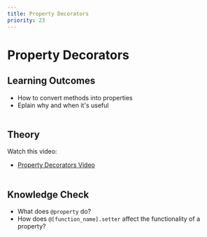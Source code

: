 ```yaml
---
title: Property Decorators
priority: 23
---
```


# Property Decorators

## Learning Outcomes

- How to convert methods into properties
- Eplain why and when it's useful
  <br><br>

## Theory

Watch this video:

- [Property Decorators Video](https://www.youtube.com/watch?v=jCzT9XFZ5bw)
  <br><br>

## Knowledge Check

- What does `@property` do?
- How does `@[function_name].setter` affect the functionality of a property?
  <br><br>
